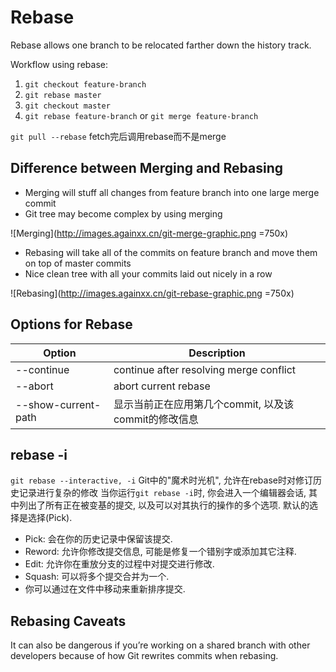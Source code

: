 # Rebase

Rebase allows one branch to be relocated farther down the history track.

Workflow using rebase:
1. `git checkout feature-branch`
2. `git rebase master`
3. `git checkout master`
4. `git rebase feature-branch` or `git merge feature-branch`

`git pull --rebase` fetch完后调用rebase而不是merge

## Difference between Merging and Rebasing

* Merging will stuff all changes from feature branch into one large merge commit
* Git tree may become complex by using merging

![Merging](http://images.againxx.cn/git-merge-graphic.png =750x)

* Rebasing will take all of the commits on feature branch and move them on top of master commits
* Nice clean tree with all your commits laid out nicely in a row

![Rebasing](http://images.againxx.cn/git-rebase-graphic.png =750x)

## Options for Rebase
| Option              | Description                                          |
|---------------------|------------------------------------------------------|
| --continue          | continue after resolving merge conflict              |
| --abort             | abort current rebase                                 |
| --show-current-path | 显示当前正在应用第几个commit, 以及该commit的修改信息 |

## rebase -i
`git rebase --interactive, -i` Git中的"魔术时光机", 允许在rebase时对修订历史记录进行复杂的修改
当你运行`git rebase -i`时, 你会进入一个编辑器会话, 其中列出了所有正在被变基的提交, 以及可以对其执行的操作的多个选项. 默认的选择是选择(Pick).

* Pick: 会在你的历史记录中保留该提交.
* Reword: 允许你修改提交信息, 可能是修复一个错别字或添加其它注释.
* Edit: 允许你在重放分支的过程中对提交进行修改.
* Squash: 可以将多个提交合并为一个.
* 你可以通过在文件中移动来重新排序提交.

## Rebasing Caveats
It can also be dangerous if you’re working on a shared branch with other developers because of how Git rewrites commits when rebasing.
